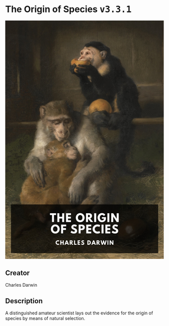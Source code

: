 
# The Origin of Species <kbd>v3.3.1</kbd>

<center>
  <img src="./cover-1024.jpg"/>
</center>

## Creator
Charles Darwin

## Description
A distinguished amateur scientist lays out the evidence for the origin of species by means of natural selection.
